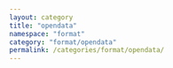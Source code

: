 ```yaml
---
layout: category
title: "opendata"
namespace: "format"
category: "format/opendata"
permalink: /categories/format/opendata/
---
```


